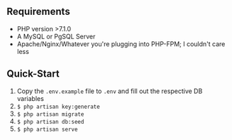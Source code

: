 ## Requirements

* PHP version >7.1.0
* A MySQL or PgSQL Server
* Apache/Nginx/Whatever you're plugging into PHP-FPM; I couldn't care less

## Quick-Start

1. Copy the `.env.example` file to `.env` and fill out the respective DB variables
2. `$ php artisan key:generate`
3. `$ php artisan migrate`
4. `$ php artisan db:seed`
5. `$ php artisan serve`
